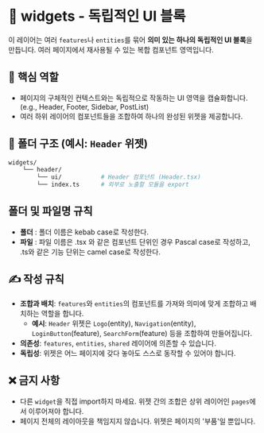 # 🧩 widgets - 독립적인 UI 블록

이 레이어는 여러 `features`나 `entities`를 묶어 **의미 있는 하나의 독립적인 UI 블록**을 만듭니다. 여러 페이지에서 재사용될 수 있는 복합 컴포넌트 영역입니다.

## 🎯 핵심 역할

- 페이지의 구체적인 컨텍스트와는 독립적으로 작동하는 UI 영역을 캡슐화합니다. (e.g., Header, Footer, Sidebar, PostList)
- 여러 하위 레이어의 컴포넌트들을 조합하여 하나의 완성된 위젯을 제공합니다.

## 📁 폴더 구조 (예시: `Header` 위젯)

```bash
widgets/
    └── header/
        └── ui/           # Header 컴포넌트 (Header.tsx)
        └── index.ts      # 외부로 노출할 모듈을 export
```

## 폴더 및 파일명 규칙

- **폴더** : 폴더 이름은 kebab case로 작성한다.
- **파일** : 파일 이름은 .tsx 와 같은 컴포넌트 단위인 경우 Pascal case로 작성하고, .ts와 같은 기능 단위는 camel case로 작성한다.

## ✍️ 작성 규칙

- **조합과 배치**: `features`와 `entities`의 컴포넌트를 가져와 의미에 맞게 조합하고 배치하는 역할을 합니다.
  - **예시**: `Header` 위젯은 `Logo`(entity), `Navigation`(entity), `LoginButton`(feature), `SearchForm`(feature) 등을 조합하여 만들어집니다.
- **의존성**: `features`, `entities`, `shared` 레이어에 의존할 수 있습니다.
- **독립성**: 위젯은 어느 페이지에 갖다 놓아도 스스로 동작할 수 있어야 합니다.

## ❌ 금지 사항

- 다른 `widget`을 직접 import하지 마세요. 위젯 간의 조합은 상위 레이어인 `pages`에서 이루어져야 합니다.
- 페이지 전체의 레이아웃을 책임지지 않습니다. 위젯은 페이지의 '부품'일 뿐입니다.

